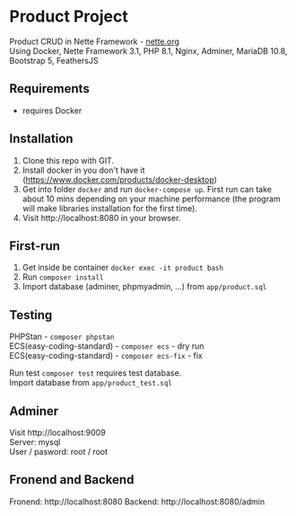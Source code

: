 Product Project
=================

Product CRUD in Nette Framework  -  [nette.org](nette.org)  
Using Docker, Nette Framework 3.1, PHP 8.1, Nginx, Adminer, MariaDB 10.8, Bootstrap 5, FeathersJS


Requirements
------------

- requires Docker


Installation
------------

1. Clone this repo with GIT.
2. Install docker in you don't have it (https://www.docker.com/products/docker-desktop)
3. Get into folder `docker` and run `docker-compose up`. First run can take about 10 mins depending on your machine performance (the program will make libraries installation for the first time).
4. Visit http://localhost:8080 in your browser.


First-run
----------------

1. Get inside be container `docker exec -it product bash`
2. Run `composer install`
3. Import database (adminer, phpmyadmin, ...) from `app/product.sql`



Testing
----------------

PHPStan - `composer phpstan`  
ECS(easy-coding-standard) - `composer ecs` - dry run  
ECS(easy-coding-standard) - `composer ecs-fix` - fix  

Run test `composer test` requires test database.  
Import database from `app/product_test.sql`


Adminer
----------------

Visit http://localhost:9009  
Server: mysql  
User / pasword: root / root  

Fronend and Backend
----------------
Fronend: http://localhost:8080
Backend: http://localhost:8080/admin
